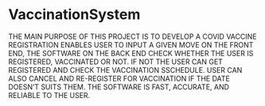 # VaccinationSystem

THE MAIN PURPOSE OF THIS PROJECT IS TO DEVELOP A COVID VACCINE REGISTRATION ENABLES USER TO INPUT A GIVEN MOVE ON THE FRONT END, THE SOFTWARE ON THE BACK END CHECK WHETHER THE USER IS REGISTERED, VACCINATED OR NOT. IF NOT THE USER CAN GET REGISTERED AND CHECK THE VACCINATION  SSCHEDULE. USER CAN ALSO CANCEL AND RE-REGISTER FOR VACCINATION IF THE DATE DOESN’T SUITS THEM. THE SOFTWARE IS FAST, ACCURATE, AND RELIABLE TO THE USER.
